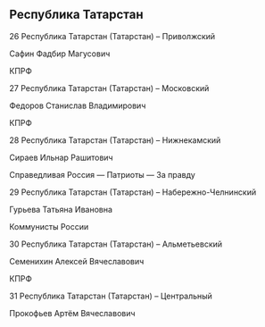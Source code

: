 ## Республика Татарстан
   
   26 Республика Татарстан (Татарстан) – Приволжский
   
   Сафин Фадбир Магусович
   
   КПРФ
   
   27 Республика Татарстан (Татарстан) – Московский
   
   Федоров Станислав Владимирович
   
   КПРФ
   
   28 Республика Татарстан (Татарстан) – Нижнекамский
   
   Сираев Ильнар Рашитович
   
   Справедливая Россия — Патриоты — За правду
   
   29 Республика Татарстан (Татарстан) – Набережно-Челнинский
   
   Гурьева Татьяна Ивановна
   
   Коммунисты России
   
   30 Республика Татарстан (Татарстан) – Альметьевский
   
   Семенихин Алексей Вячеславович
   
   КПРФ
   
   31 Республика Татарстан (Татарстан) – Центральный
   
   Прокофьев Артём Вячеславович
   
